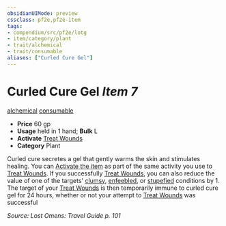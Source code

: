 ```yaml
---
obsidianUIMode: preview
cssclass: pf2e,pf2e-item
tags:
- compendium/src/pf2e/lotg
- item/category/plant
- trait/alchemical
- trait/consumable
aliases: ["Curled Cure Gel"]
---
```

# Curled Cure Gel *Item 7*  
[alchemical](/rules/traits/alchemical.md)  [consumable](/rules/traits/consumable.md)  

- **Price** 60 gp
- **Usage** held in 1 hand; **Bulk** L
- **Activate** [Treat Wounds](/rules/actions/treat-wounds.md)
- **Category** Plant

Curled cure secretes a gel that gently warms the skin and stimulates healing. You can [Activate the item](/rules/actions/activate-an-item.md) as part of the same activity you use to [Treat Wounds](/rules/actions/treat-wounds.md). If you successfully [Treat Wounds](/rules/actions/treat-wounds.md), you can also reduce the value of one of the targets' [clumsy](/rules/conditions.md#Clumsy), [enfeebled](/rules/conditions.md#Enfeebled), or [stupefied](/rules/conditions.md#Stupefied) conditions by 1. The target of your [Treat Wounds](/rules/actions/treat-wounds.md) is then temporarily immune to curled cure gel for 24 hours, whether or not your attempt to [Treat Wounds](/rules/actions/treat-wounds.md) was successful

*Source: Lost Omens: Travel Guide p. 101*